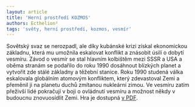 ```yaml
---
layout: article
title: 'Herní prostředí KOZMOS'
authors: Ecthelion²
tags: 'světy, herní prostředí, kozmos, vesmír'
---
```


Sovětský svaz se nerozpadl, ale díky kubánské krizi získal ekonomickou základnu, která mu umožnila eskalovat konflikt a znásobit úsilí o dobytí vesmíru. Závod o vesmír se stal hlavním kolbištěm mezi SSSR a USA a oběma stranám se podařilo do roku 1990 dosáhnout blízkých planet a vytvořit zde stálé základny a těžební stanice. Roku 1990 studená válka eskalovala globálním atomovým konfliktem, který zdevastoval Zemi a přeměnil ji na planetu duchů zmítanou nukleární zimou. Ve vesmíru zatím přeživší lidé pokračují v boji o ovládnutí vesmíru a možnost někdy v budoucnu znovuosídlit Zemi. Hra je dostupná [v PDF](http://drakkar.sk/12/ecthelion_kocmoc.pdf).
